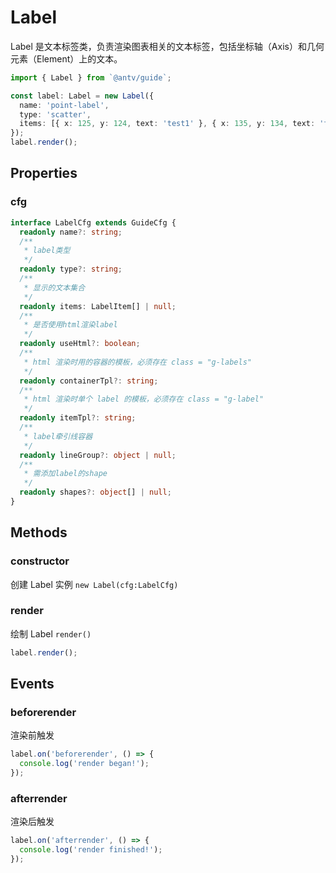 # Label

Label 是文本标签类，负责渲染图表相关的文本标签，包括坐标轴（Axis）和几何元素（Element）上的文本。

```ts
import { Label } from `@antv/guide`;

const label: Label = new Label({
  name: 'point-label',
  type: 'scatter',
  items: [{ x: 125, y: 124, text: 'test1' }, { x: 135, y: 134, text: 'test2' }],
});
label.render();
```

## Properties

### cfg

```ts
interface LabelCfg extends GuideCfg {
  readonly name?: string;
  /**
   * label类型
   */
  readonly type?: string;
  /**
   * 显示的文本集合
   */
  readonly items: LabelItem[] | null;
  /**
   * 是否使用html渲染label
   */
  readonly useHtml?: boolean;
  /**
   * html 渲染时用的容器的模板，必须存在 class = "g-labels"
   */
  readonly containerTpl?: string;
  /**
   * html 渲染时单个 label 的模板，必须存在 class = "g-label"
   */
  readonly itemTpl?: string;
  /**
   * label牵引线容器
   */
  readonly lineGroup?: object | null;
  /**
   * 需添加label的shape
   */
  readonly shapes?: object[] | null;
}
```

## Methods

### constructor

创建 Label 实例 `new Label(cfg:LabelCfg)`

### render

绘制 Label `render()`

```ts
label.render();
```

## Events

### beforerender

渲染前触发

```ts
label.on('beforerender', () => {
  console.log('render began!');
});
```

### afterrender

渲染后触发

```ts
label.on('afterrender', () => {
  console.log('render finished!');
});
```

